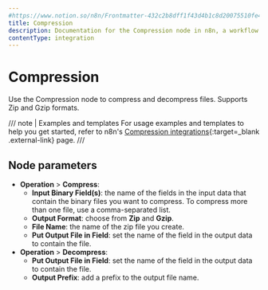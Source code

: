 ```yaml
---
#https://www.notion.so/n8n/Frontmatter-432c2b8dff1f43d4b1c8d20075510fe4
title: Compression
description: Documentation for the Compression node in n8n, a workflow automation platform. Includes guidance on usage, and links to examples.
contentType: integration
---
```


# Compression

Use the Compression node to compress and decompress files. Supports Zip and Gzip formats.

///  note  | Examples and templates
For usage examples and templates to help you get started, refer to n8n's [Compression integrations](https://n8n.io/integrations/compression/){:target=_blank .external-link} page.
///

## Node parameters

- **Operation** > **Compress**:
	- **Input Binary Field(s)**: the name of the fields in the input data that contain the binary files you want to compress. To compress more than one file, use a comma-separated list.
	- **Output Format**: choose from  **Zip** and **Gzip**.
	- **File Name**: the name of the zip file you create.
	- **Put Output File in Field**: set the name of the field in the output data to contain the file.
- **Operation** > **Decompress**:
	- **Put Output File in Field**: set the name of the field in the output data to contain the file.
	- **Output Prefix**: add a prefix to the output file name.
